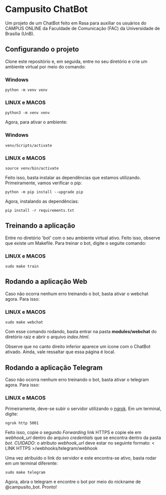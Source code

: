 # Campusito ChatBot

Um projeto de um ChatBot feito em Rasa para auxiliar os usuários do CAMPUS ONLINE da Faculdade de Comunicação (FAC) da Universidade de Brasília (UnB).

## Configurando o projeto

Clone este repositório e, em seguida, entre no seu diretório e crie um ambiente virtual por meio do comando:

### Windows

```
python -m venv venv
```

### LINUX e MACOS

```
python3 -m venv venv
```

Agora, para ativar o ambiente:

### Windows

```
venv/Scripts/activate
```

### LINUX e MACOS

```
source venv/bin/activate
```

Feito isso, basta instalar as dependências que estamos utilizando. Primeiramente, vamos verificar o pip:

```
python -m pip install --upgrade pip
```

Agora, instalando as dependências:

```
pip install -r requirements.txt
```

## Treinando a aplicação

Entre no diretório 'bot' com o seu ambiente virtual ativo. Feito isso, observe que existe um Makefile. Para treinar o bot, digite o seguite comando:

### LINUX e MACOS

```
sudo make train
```

## Rodando a aplicação Web

Caso não ocorra nenhum erro treinando o bot, basta ativar o webchat agora. Para isso:

### LINUX e MACOS

```
sudo make webchat
```

Com esse comando rodando, basta entrar na pasta **modules/webchat** do diretório raiz e abrir o arquivo _index.html_.

Observe que no canto direito inferior aparece um ícone com o ChatBot ativado. Ainda, vale ressaltar que essa página é local.

## Rodando a aplicação Telegram

Caso não ocorra nenhum erro treinando o bot, basta ativar o telegram agora. Para isso:

### LINUX e MACOS

Primeiramente, deve-se subir o servidor utilizando o [ngrok](https://ngrok.com/). Em um terminal, digite:

```
ngrok http 5001
```

Feito isso, copie o segundo _Forwarding_ link HTTPS e copie ele em _webhook_url_ dentro do arquivo _credentials_ que se encontra dentro da pasta _bot_. _CUIDADO_: o atributo _webhook_url_ deve estar no seguinte formato: < LINK HTTPS >/webhooks/telegram/webhook

Uma vez atribuido o link do servidor e este encontra-se ativo, basta rodar em um terminal diferente:

```
sudo make telegram
```

Agora, abra o telegram e encontre o bot por meio do nickname de @campusito_bot. Pronto!

